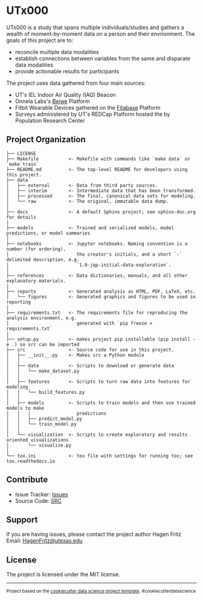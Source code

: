 UTx000
==============================

UTx000 is a study that spans multiple individuals/studies and gathers a wealth of moment-by-moment data on a person and their envrionment. The goals of this project are to:

* reconcile multiple data modalities
* establish connections between variables from the same and disparate data modalities
* provide actionable results for participants

The project uses data gathered from four main sources:

* UT's IEL Indoor Air Quality (IAQ) Beacon
* Onnela Labs's [Beiwe](http://wiki.beiwe.org/wiki/Main_Page) Platform
* Fitbit Wearable Devices gathered on the [Fitabase](https://www.fitabase.com) Platform
* Surveys administered by UT's REDCap Platform hosted the by Population Research Center

Project Organization
------------

    ├── LICENSE
    ├── Makefile           <- Makefile with commands like `make data` or `make train`
    ├── README.md          <- The top-level README for developers using this project.
    ├── data
    │   ├── external       <- Data from third party sources.
    │   ├── interim        <- Intermediate data that has been transformed.
    │   ├── processed      <- The final, canonical data sets for modeling.
    │   └── raw            <- The original, immutable data dump.
    │
    ├── docs               <- A default Sphinx project; see sphinx-doc.org for details
    │
    ├── models             <- Trained and serialized models, model predictions, or model summaries
    │
    ├── notebooks          <- Jupyter notebooks. Naming convention is a number (for ordering),
    │                         the creator's initials, and a short `-` delimited description, e.g.
    │                         `1.0-jqp-initial-data-exploration`.
    │
    ├── references         <- Data dictionaries, manuals, and all other explanatory materials.
    │
    ├── reports            <- Generated analysis as HTML, PDF, LaTeX, etc.
    │   └── figures        <- Generated graphics and figures to be used in reporting
    │
    ├── requirements.txt   <- The requirements file for reproducing the analysis environment, e.g.
    │                         generated with `pip freeze > requirements.txt`
    │
    ├── setup.py           <- makes project pip installable (pip install -e .) so src can be imported
    ├── src                <- Source code for use in this project.
    │   ├── __init__.py    <- Makes src a Python module
    │   │
    │   ├── data           <- Scripts to download or generate data
    │   │   └── make_dataset.py
    │   │
    │   ├── features       <- Scripts to turn raw data into features for modeling
    │   │   └── build_features.py
    │   │
    │   ├── models         <- Scripts to train models and then use trained models to make
    │   │   │                 predictions
    │   │   ├── predict_model.py
    │   │   └── train_model.py
    │   │
    │   └── visualization  <- Scripts to create exploratory and results oriented visualizations
    │       └── visualize.py
    │
    └── tox.ini            <- tox file with settings for running tox; see tox.readthedocs.io

Contribute
----------

- Issue Tracker: [Issues](github.com/intelligent-environments-lab/utx000/issues)
- Source Code: [SRC](github.com/intelligent-environments-lab/utx000/tree/master/src)

Support
-------

If you are having issues, please contact the project author Hagen Fritz <br>
Email: HagenFritz@utexas.edu

License
-------

The project is licensed under the MIT license.

-------

<p><small>Project based on the <a target="_blank" href="https://drivendata.github.io/cookiecutter-data-science/">cookiecutter data science project template</a>. #cookiecutterdatascience</small></p>
